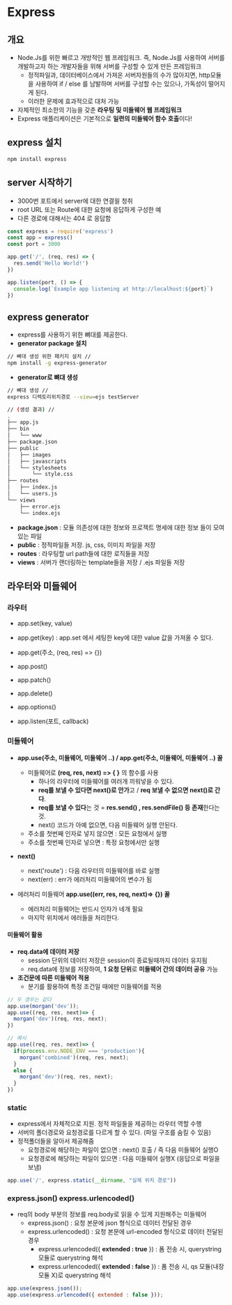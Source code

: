 # Express

## 개요

- Node.Js를 위한 빠르고 개방적인 웹 프레임워크. 즉, Node.Js를 사용하여 서버를 개발하고자 하는 개발자들을 위해 서버를 구성할 수 있게 만든 프레임워크
  - 정적파일과, 데이터베이스에서 가져온 서버자원들의 수가 많아지면, http모듈을 사용하여 if / else 를 남발하며 서버를 구성할 수는 있으나, 가독성이 떨어지게 된다.
  - 이러한 문제에 효과적으로 대처 가능
- 자체적인 최소한의 기능을 갖춘 **라우팅 및 미들웨어 웹 프레임워크**
- Express 애플리케이션은 기본적으로 **일련의 미들웨어 함수 호출**이다!

## express 설치

```bash
npm install express
```

## server 시작하기

- 3000번 포트에서 server에 대한 연결읠 청취
- root URL 또는 Route에 대한 요청에 응답하게 구성한 예
- 다른 경로에 대해서는 404 로 응답함

```js
const express = require('express')
const app = express()
const port = 3000

app.get('/', (req, res) => {
  res.send('Hello World!')
})

app.listen(port, () => {
  console.log(`Example app listening at http://localhost:${port}`)
})
```

## express generator

- express를 사용하기 위한 뼈대를 제공한다.
- **generator package 설치**

```bash
// 뼈대 생성 위한 패키지 설치 // 
npm install -g express-generator
```

- **generator로 뼈대 생성**

```bash
// 뼈대 생성 //
express 디렉토리위치경로 --view=ejs testServer

// (생성 결과) //
.
├── app.js
├── bin
│   └── www
├── package.json
├── public
│   ├── images
│   ├── javascripts
│   └── stylesheets
│       └── style.css
├── routes
│   ├── index.js
│   └── users.js
└── views
    ├── error.ejs
    └── index.ejs
```

- **package.json** : 모듈 의존성에 대한 정보와 프로젝트 명세에 대한 정보 들이 모여있는 파일
- **public** : 정적파일들 저장. js, css, 이미지 파일을 저장
- **routes** : 라우팅할 url path들에 대한 로직들을 저장
- **views** : 서버가 랜더링하는 template들을 저장 / .ejs 파일들 저장

## 라우터와 미들웨어

### 라우터

- app.set(key, value)

- app.get(key) : app.set 에서 세팅한 key에 대한 value 값을 가져올 수 있다.

- app.get(주소, (req, res) => {})

- app.post()

- app.patch()

- app.delete()

- app.options()

- app.listen(포트, callback)

### 미들웨어

- **app.use(주소, 미들웨어, 미들웨어 ..) / app.get(주소, 미들웨어, 미들웨어 ..) 꼴**
  - 미들웨어로 **(req, res, next) => { }** 의 함수를 사용
    - 하나의 라우터에 미들웨어를 여러개 끼워넣을 수 있다.
    - **req를 보낼 수 있다면 next()로 안가**고 / **req 보낼 수 없으면 next()로 간다**.
    - **req를 보낼 수 있다**는 것 = **res.send() , res.sendFile() 등 존재**한다는 것.
    - next() 코드가 아예 없으면, 다음 미들웨어 실행 안된다.
  - 주소를 첫번째 인자로 넣지 않으면 : 모든 요청에서 실행
  - 주소를 첫번째 인자로 넣으면 : 특정 요청에서만 실행

- **next()**
  - next('route') : 다음 라우터의 미들웨어를 바로 실행
  - next(err) : err가 에러처리 미들웨어의 변수가 됨

- 에러처리 미들웨어 **app.use((err, res, req, next)=> {}) 꼴**
  - 에러처리 미들웨어는 반드시 인자가 네개 필요
  - 마지막 위치에서 에러들을 처리한다.

#### 미들웨어 활용

- **req.data에 데이터 저장**
  - session 단위의 데이터 저장은 session이 종료될때까지 데이터 유지됨
  - req.data에 정보를 저장하여, **1 요청 단위**로 **미들웨어 간의 데이터 공유** 가능
- **조건문에 따른 미들웨어 적용**
  - 분기를 활용하여 특정 조건일 때에만 미들웨어를 적용

```js
// 두 경우는 같다
app.use(morgan('dev'));
app.use((req, res, next)=> {
  morgan('dev')(req, res, next);
})

// 예시
app.use((req, res, next)=> {
  if(process.env.NODE_ENV === 'production'){
    morgan('combined')(req, res, next);
  }
  else {
    morgan('dev')(req, res, next);
  }
})
```

### static

- express에서 자체적으로 지원. 정적 파일들을 제공하는 라우터 역할 수행
- 서버의 폴더경로와 요청경로를 다르게 할 수 있다. (파일 구조를 숨킬 수 있음)
- 정적폴더들을 알아서 제공해줌
  - 요청경로에 해당하는 파일이 없으면 : next() 호출 / 즉 다음 미들웨어 실행O
  - 요청경로에 해당하는 파일이 있으면 : 다음 미들웨어 실행X (응답으로 파일을 보냄)

```js
app.use('/', express.static(__dirname, "실제 위치 경로"))
```

### express.json() express.urlencoded()

- req의 body 부분의 정보를 req.body로 읽을 수 있게 지원해주는 미들웨어
  - express.json() : 요청 본문에 json 형식으로 데이터 전달된 경우
  - express.urlencoded() : 요청 본문에 url-encoded 형식으로 데이터 전달된 경우
    - express.urlencoded({ **extended : true** }) : 폼 전송 시, querystring 모듈로 querystring 해석
    - express.urlencoded({ **extended : false** }) : 폼 전송 시, qs 모듈(내장모듈 X)로 querystring 해석

```js
app.use(express.json());
app.use(express.urlencoded({ extended : false }));
```
